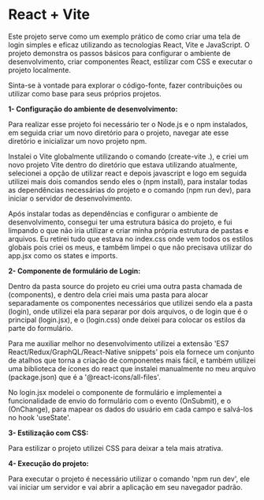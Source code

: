 # React + Vite

Este projeto serve como um exemplo prático de como criar uma tela de login simples e eficaz utilizando as tecnologias React, Vite e JavaScript. O projeto demonstra os passos básicos para configurar o ambiente de desenvolvimento, criar componentes React, estilizar com CSS e executar o projeto localmente.

 Sinta-se à vontade para explorar o código-fonte, fazer contribuições ou utilizar como base para seus próprios projetos. 

**1- Configuração do ambiente de desenvolvimento:**

Para realizar esse projeto foi necessário ter o Node.js e o npm instalados, em seguida criar um novo diretório para o projeto, navegar ate esse diretório e inicializar um novo projeto npm. 

Instalei o Vite globalmente utilizando o comando (create-vite .), e criei um novo projeto Vite dentro do diretório que estava utilizando atualmente, selecionei a opção de utilizar react e depois javascript e logo em seguida utilizei mais dois comandos sendo eles o (npm install), para instalar todas as dependências necessárias do projeto e o comando (npm run dev), para iniciar o servidor de desenvolvimento. 

Após instalar todas as dependências e configurar o ambiente de desenvolvimento, consegui ter uma estrutura básica do projeto, e fui limpando o que não iria utilizar e criar minha própria estrutura de pastas e arquivos. Eu retirei tudo que estava no index.css onde vem todos os estilos globais pois criei os meus, e também limpei o que não precisava utilizar do app.jsx como os states e imports. 

**2- Componente de formulário de Login:**

Dentro da pasta source do projeto eu criei uma outra pasta chamada de (components), e dentro dela criei mais uma pasta para alocar separadamente os componentes necessários que utilizei sendo ela a pasta (login), onde utilizei ela para separar por dois arquivos, o de login que é o principal (login.jsx), e o (login.css) onde deixei para colocar os estilos da parte do formulário. 

Para me auxiliar melhor no desenvolvimento utilizei a extensão 'ES7 React/Redux/GraphQL/React-Native snippets' pois ela fornece um conjunto de atalhos que torna a criação de componentes mais fácil, e também utilizei uma biblioteca de ícones do react que instalei manualmente no meu arquivo (package.json) que é a '@react-icons/all-files'. 

No login.jsx modelei o componente de formulário e implementei a funcionalidade de envio do formulário com o evento (OnSubmit), e o (OnChange), para mapear os dados do usuário em cada campo e salvá-los no hook 'useState'. 

**3- Estilização com CSS:**

Para estilizar o projeto utilizei CSS para deixar a tela mais atrativa. 

**4- Execução do projeto:**

Para executar o projeto é necessário utilizar o comando 'npm run dev', ele vai iniciar um servidor e vai abrir a aplicação em seu navegador padrão. 






